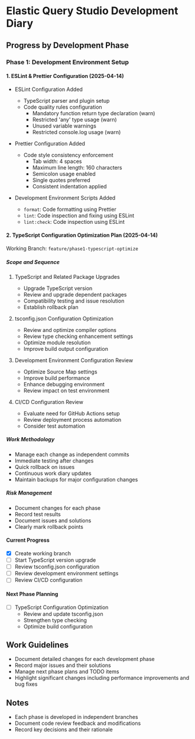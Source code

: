 # Elastic Query Studio Development Diary

## Progress by Development Phase

### Phase 1: Development Environment Setup
#### 1. ESLint & Prettier Configuration (2025-04-14)
- ESLint Configuration Added
  - TypeScript parser and plugin setup
  - Code quality rules configuration
    - Mandatory function return type declaration (warn)
    - Restricted 'any' type usage (warn)
    - Unused variable warnings
    - Restricted console.log usage (warn)

- Prettier Configuration Added
  - Code style consistency enforcement
    - Tab width: 4 spaces
    - Maximum line length: 160 characters
    - Semicolon usage enabled
    - Single quotes preferred
    - Consistent indentation applied

- Development Environment Scripts Added
  - `format`: Code formatting using Prettier
  - `lint`: Code inspection and fixing using ESLint
  - `lint:check`: Code inspection using ESLint

#### 2. TypeScript Configuration Optimization Plan (2025-04-14)
Working Branch: `feature/phase1-typescript-optimize`

##### Scope and Sequence

1. TypeScript and Related Package Upgrades
   - Upgrade TypeScript version
   - Review and upgrade dependent packages
   - Compatibility testing and issue resolution
   - Establish rollback plan

2. tsconfig.json Configuration Optimization
   - Review and optimize compiler options
   - Review type checking enhancement settings
   - Optimize module resolution
   - Improve build output configuration

3. Development Environment Configuration Review
   - Optimize Source Map settings
   - Improve build performance
   - Enhance debugging environment
   - Review impact on test environment

4. CI/CD Configuration Review
   - Evaluate need for GitHub Actions setup
   - Review deployment process automation
   - Consider test automation

##### Work Methodology
- Manage each change as independent commits
- Immediate testing after changes
- Quick rollback on issues
- Continuous work diary updates
- Maintain backups for major configuration changes

##### Risk Management
- Document changes for each phase
- Record test results
- Document issues and solutions
- Clearly mark rollback points

#### Current Progress
- [x] Create working branch
- [ ] Start TypeScript version upgrade
- [ ] Review tsconfig.json configuration
- [ ] Review development environment settings
- [ ] Review CI/CD configuration

#### Next Phase Planning
- [ ] TypeScript Configuration Optimization
  - Review and update tsconfig.json
  - Strengthen type checking
  - Optimize build configuration

## Work Guidelines
- Document detailed changes for each development phase
- Record major issues and their solutions
- Manage next phase plans and TODO items
- Highlight significant changes including performance improvements and bug fixes

## Notes
- Each phase is developed in independent branches
- Document code review feedback and modifications
- Record key decisions and their rationale 